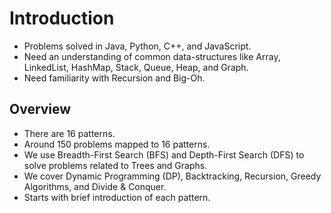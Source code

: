 # Introduction
- Problems solved in Java, Python, C++, and JavaScript.
- Need an understanding of common data-structures like Array, LinkedList, HashMap, Stack, Queue, Heap, and Graph.
- Need familiarity with Recursion and Big-Oh.

## Overview
- There are 16 patterns.
- Around 150 problems mapped to 16 patterns.
- We use Breadth-First Search (BFS) and Depth-First Search (DFS) to solve problems related to Trees and Graphs.
- We cover Dynamic Programming (DP), Backtracking, Recursion, Greedy Algorithms, and Divide & Conquer.
- Starts with brief introduction of each pattern.